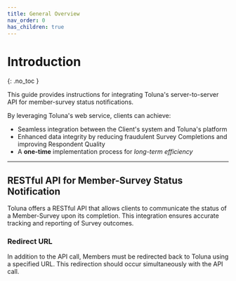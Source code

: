 ```yaml
---
title: General Overview
nav_order: 0
has_children: true
---
```


# Introduction
{: .no_toc }

This guide provides instructions for integrating Toluna's server-to-server API for member-survey status notifications. 

By leveraging Toluna's web service, clients can achieve:
- Seamless integration between the Client's system and Toluna's platform
- Enhanced data integrity by reducing fraudulent Survey Completions and improving Respondent Quality
- A **one-time** implementation process for *long-term efficiency*

---

## RESTful API for Member-Survey Status Notification

Toluna offers a RESTful API that allows clients to communicate the status of a Member-Survey upon its completion. This integration ensures accurate tracking and reporting of Survey outcomes.

### Redirect URL

In addition to the API call, Members must be redirected back to Toluna using a specified URL. This redirection should occur simultaneously with the API call.



